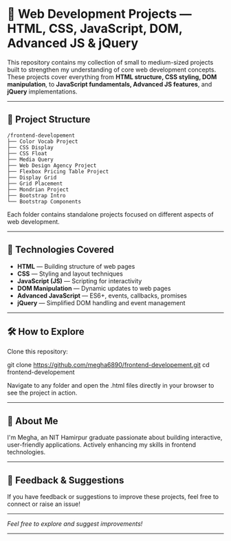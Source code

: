 # 🌟 Web Development Projects — HTML, CSS, JavaScript, DOM, Advanced JS & jQuery

This repository contains my collection of small to medium-sized projects built to strengthen my understanding of core web development concepts. These projects cover everything from **HTML structure, CSS styling, DOM manipulation**, to **JavaScript fundamentals, Advanced JS features**, and **jQuery** implementations.

---

## 📂 Project Structure

```
/frontend-developement
├── Color Vocab Project
├── CSS Display
├── CSS Float
├── Media Query
├── Web Design Agency Project
├── Flexbox Pricing Table Project
├── Display Grid
├── Grid Placement
├── Mondrian Project
├── Bootstrap Intro
└── Bootstrap Components
```

Each folder contains standalone projects focused on different aspects of web development.

---

## 🚀 Technologies Covered

- **HTML** — Building structure of web pages  
- **CSS** — Styling and layout techniques  
- **JavaScript (JS)** — Scripting for interactivity  
- **DOM Manipulation** — Dynamic updates to web pages  
- **Advanced JavaScript** — ES6+, events, callbacks, promises  
- **jQuery** — Simplified DOM handling and event management  

---

## 🛠 How to Explore

Clone this repository:

git clone https://github.com/megha6890/frontend-developement.git
cd frontend-developement

Navigate to any folder and open the .html files directly in your browser to see the project in action.

---

## 📌 About Me

I'm Megha, an NIT Hamirpur graduate passionate about building interactive, user-friendly applications. Actively enhancing my skills in frontend technologies.

---

## 🤝 Feedback & Suggestions
If you have feedback or suggestions to improve these projects, feel free to connect or raise an issue!

---

*Feel free to explore and suggest improvements!*

---

